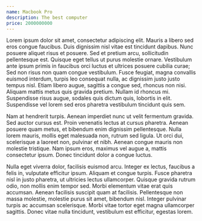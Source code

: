 ```yaml
---
name: Macbook Pro
description: The best computer
price: 2000000000
---
```


Lorem ipsum dolor sit amet, consectetur adipiscing elit. Mauris a libero sed eros congue faucibus. Duis dignissim nisl vitae est tincidunt dapibus. Nunc posuere aliquet risus et posuere. Sed et pretium arcu, sollicitudin pellentesque est. Quisque eget tellus ut purus molestie ornare. Vestibulum ante ipsum primis in faucibus orci luctus et ultrices posuere cubilia curae; Sed non risus non quam congue vestibulum. Fusce feugiat, magna convallis euismod interdum, turpis leo consequat nulla, ac dignissim justo justo tempus nisl. Etiam libero augue, sagittis a congue sed, rhoncus non nisi. Aliquam mattis metus quis gravida pretium. Nullam id rhoncus mi. Suspendisse risus augue, sodales quis dictum quis, lobortis in elit. Suspendisse vel lorem sed eros pharetra vestibulum tincidunt quis sem.

Nam at hendrerit turpis. Aenean imperdiet nunc ut velit fermentum gravida. Sed auctor cursus est. Proin venenatis lectus at cursus pharetra. Aenean posuere quam metus, et bibendum enim dignissim pellentesque. Nulla lorem mauris, mollis eget malesuada non, rutrum sed ligula. Ut orci dui, scelerisque a laoreet non, pulvinar et nibh. Aenean congue mauris non molestie tristique. Nam ipsum eros, maximus vel augue a, mattis consectetur ipsum. Donec tincidunt dolor a congue luctus.

Nulla eget viverra dolor, facilisis euismod arcu. Integer ex lectus, faucibus a felis in, vulputate efficitur ipsum. Aliquam et congue turpis. Fusce pharetra nisl in justo pharetra, ut ultricies lectus ullamcorper. Quisque gravida rutrum odio, non mollis enim tempor sed. Morbi elementum vitae erat quis accumsan. Aenean facilisis suscipit quam at facilisis. Pellentesque non massa molestie, molestie purus sit amet, bibendum nisl. Integer pulvinar turpis ac accumsan scelerisque. Morbi vitae tortor eget magna ullamcorper sagittis. Donec vitae nulla tincidunt, vestibulum est efficitur, egestas lorem.
